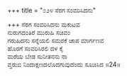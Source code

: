 +++
title = "೦೨೪ ಸೆರಗ ಸಂವರಿಸಿದನು"

+++
ಸೆರಗ ಸಂವರಿಸಿದನು ಮಕುಟವ  
ನುರುಗದಂತಿರೆ ಮುರುಹಿ ಸಚಿವಂ  
ಗರುಹಿದನು ಸನ್ನೆಯಲಿ ಸಮರಕೆ ಚಾಪ ಮಾರ್ಗಣವ   
ಹೊರಗೆ ಸಂವರಿಸಿರಲಿ ದಳ ಕೈ  
ಮರೆಯ ಬೇಡ ಸುನೀತನನು ನಾ  
ವ್ತರುಬಿ ನಿಂದಾಕ್ಷಣದಲೊದಗುವುದೆಂದು ಸೂಚಿಸಿದ    ॥24॥